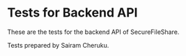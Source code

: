 # Tests for Backend API

These are the tests for the backend API of SecureFileShare.

Tests prepared by Sairam Cheruku.
